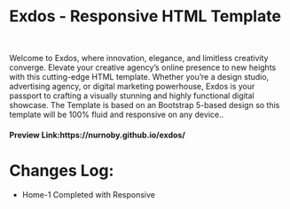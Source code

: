 <h1>Exdos - Responsive HTML Template</h1><br>
<p>
Welcome to Exdos, where innovation, elegance, and limitless creativity converge. Elevate your creative agency’s online presence to new heights with this cutting-edge HTML template. Whether you’re a design studio, advertising agency, or digital marketing powerhouse, Exdos is your passport to crafting a visually stunning and highly functional digital showcase. The Template is based on an Bootstrap 5-based design so this template will be 100% fluid and responsive on any device..
</p>
<h4><b>Preview Link:</b>https://nurnoby.github.io/exdos/</h4>

<h1>Changes Log:</h1>
<ul>
    <li>Home-1 Completed with Responsive</li>
    

</ul>